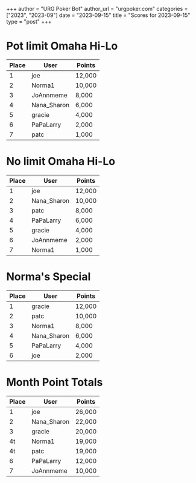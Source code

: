 +++
author = "URG Poker Bot"
author_url = "urgpoker.com"
categories = ["2023", "2023-09"]
date = "2023-09-15"
title = "Scores for 2023-09-15"
type = "post"
+++
# Pot limit Omaha Hi-Lo

| Place | User | Points |
|-------|------|--------|
| 1 | joe | 12,000 |
| 2 | Norma1 | 10,000 |
| 3 | JoAnnmeme | 8,000 |
| 4 | Nana_Sharon | 6,000 |
| 5 | gracie | 4,000 |
| 6 | PaPaLarry | 2,000 |
| 7 | patc | 1,000 |

# No limit Omaha Hi-Lo

| Place | User | Points |
|-------|------|--------|
| 1 | joe | 12,000 |
| 2 | Nana_Sharon | 10,000 |
| 3 | patc | 8,000 |
| 4 | PaPaLarry | 6,000 |
| 5 | gracie | 4,000 |
| 6 | JoAnnmeme | 2,000 |
| 7 | Norma1 | 1,000 |

# Norma's Special

| Place | User | Points |
|-------|------|--------|
| 1 | gracie | 12,000 |
| 2 | patc | 10,000 |
| 3 | Norma1 | 8,000 |
| 4 | Nana_Sharon | 6,000 |
| 5 | PaPaLarry | 4,000 |
| 6 | joe | 2,000 |

# Month Point Totals

| Place | User | Points |
|-------|------|--------|
| 1 | joe | 26,000 |
| 2 | Nana_Sharon | 22,000 |
| 3 | gracie | 20,000 |
| 4t | Norma1 | 19,000 |
| 4t | patc | 19,000 |
| 6 | PaPaLarry | 12,000 |
| 7 | JoAnnmeme | 10,000 |
